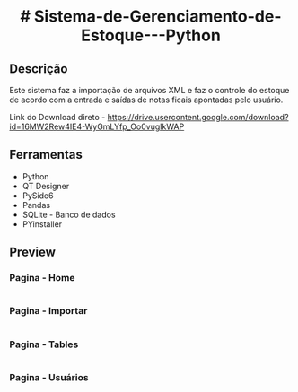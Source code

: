 <h1 align="center">
# Sistema-de-Gerenciamento-de-Estoque---Python
</h1>


## Descrição
Este sistema faz a importação de arquivos XML e faz o controle do estoque de acordo com a entrada e saídas de notas ficais apontadas pelo usuário.

Link do Download direto - https://drive.usercontent.google.com/download?id=16MW2Rew4IE4-WyGmLYfp_Oo0vugIkWAP


### 

## Ferramentas
<ul>
  <li>Python</li>
  <li>QT Designer</li>
  <li>PySide6</li>
  <li>Pandas</li>
  <li>SQLite - Banco de dados</li>
  <li>PYinstaller</li>
</ul>

## Preview
  ### Pagina - Home
  
<img src="" >


  ### Pagina - Importar
  
<img src="" >


  ### Pagina - Tables
  
<img src="" >

  ### Pagina - Usuários
  
<img src="" >
